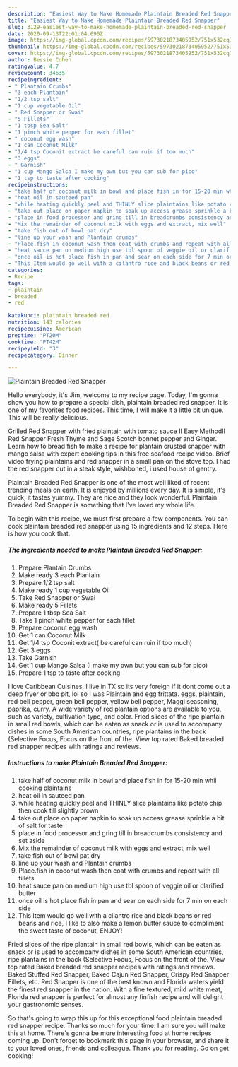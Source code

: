 ```yaml
---
description: "Easiest Way to Make Homemade Plaintain Breaded Red Snapper"
title: "Easiest Way to Make Homemade Plaintain Breaded Red Snapper"
slug: 3129-easiest-way-to-make-homemade-plaintain-breaded-red-snapper
date: 2020-09-13T22:01:04.690Z
image: https://img-global.cpcdn.com/recipes/5973021873405952/751x532cq70/plaintain-breaded-red-snapper-recipe-main-photo.jpg
thumbnail: https://img-global.cpcdn.com/recipes/5973021873405952/751x532cq70/plaintain-breaded-red-snapper-recipe-main-photo.jpg
cover: https://img-global.cpcdn.com/recipes/5973021873405952/751x532cq70/plaintain-breaded-red-snapper-recipe-main-photo.jpg
author: Bessie Cohen
ratingvalue: 4.7
reviewcount: 34635
recipeingredient:
- " Plantain Crumbs"
- "3 each Plantain"
- "1/2 tsp salt"
- "1 cup vegetable Oil"
- " Red Snapper or Swai"
- "5 Fillets"
- "1 tbsp Sea Salt"
- "1 pinch white pepper for each fillet"
- " coconut egg wash"
- "1 can Coconut Milk"
- "1/4 tsp Coconit extract be careful can ruin if too much"
- "3 eggs"
- " Garnish"
- "1 cup Mango Salsa I make my own but you can sub for pico"
- "1 tsp to taste after cooking"
recipeinstructions:
- "take half of coconut milk in bowl and place fish in for 15-20 min whil cooking plaintains"
- "heat oil in sauteed pan"
- "while heating quickly peel and THINLY slice plaintains like potato chip then cook till slightly brown"
- "take out place on paper napkin to soak up access grease sprinkle a bit of salt for taste"
- "place in food processor and gring till in breadcrumbs consistency and set aside"
- "Mix the remainder of coconut milk with eggs and extract, mix well"
- "take fish out of bowl pat dry"
- "line up your wash and Plantain crumbs"
- "Place.fish in coconut wash then coat with crumbs and repeat with all fillets"
- "heat sauce pan on medium high use tbl spoon of veggie oil or clarified butter"
- "once oil is hot place fish in pan and sear on each side for 7 min on each side"
- "This Item would go well with a cilantro rice and black beans or red beans and rice, I like to also make a lemon butter sauce to compliment the sweet taste of coconut, ENJOY!"
categories:
- Recipe
tags:
- plaintain
- breaded
- red

katakunci: plaintain breaded red 
nutrition: 143 calories
recipecuisine: American
preptime: "PT20M"
cooktime: "PT42M"
recipeyield: "3"
recipecategory: Dinner

---
```



![Plaintain Breaded Red Snapper](https://img-global.cpcdn.com/recipes/5973021873405952/751x532cq70/plaintain-breaded-red-snapper-recipe-main-photo.jpg)

Hello everybody, it's Jim, welcome to my recipe page. Today, I'm gonna show you how to prepare a special dish, plaintain breaded red snapper. It is one of my favorites food recipes. This time, I will make it a little bit unique. This will be really delicious.

Grilled Red Snapper with fried plaintain with tomato sauce II Easy MethodII Red Snapper Fresh Thyme and Sage Scotch bonnet pepper and Ginger. Learn how to bread fish to make a recipe for plantain crusted snapper with mango salsa with expert cooking tips in this free seafood recipe video. Brief video frying plaintains and red snapper in a small pan on the stove top. I had the red snapper cut in a steak style, wishboned, i used house of gentry.

Plaintain Breaded Red Snapper is one of the most well liked of recent trending meals on earth. It is enjoyed by millions every day. It is simple, it's quick, it tastes yummy. They are nice and they look wonderful. Plaintain Breaded Red Snapper is something that I've loved my whole life.


To begin with this recipe, we must first prepare a few components. You can cook plaintain breaded red snapper using 15 ingredients and 12 steps. Here is how you cook that.

<!--inarticleads1-->

##### The ingredients needed to make Plaintain Breaded Red Snapper:

1. Prepare  Plantain Crumbs
1. Make ready 3 each Plantain
1. Prepare 1/2 tsp salt
1. Make ready 1 cup vegetable Oil
1. Take  Red Snapper or Swai
1. Make ready 5 Fillets
1. Prepare 1 tbsp Sea Salt
1. Take 1 pinch white pepper for each fillet
1. Prepare  coconut egg wash
1. Get 1 can Coconut Milk
1. Get 1/4 tsp Coconit extract( be careful can ruin if too much)
1. Get 3 eggs
1. Take  Garnish
1. Get 1 cup Mango Salsa (I make my own but you can sub for pico)
1. Prepare 1 tsp to taste after cooking


I love Caribbean Cuisines, I live in TX so its very foreign if it dont come out a deep fryer or bbq pit, lol so I was Plaintain and egg frittata. eggs, plaintain, red bell pepper, green bell pepper, yellow bell pepper, Maggi seasoning, paprika, curry. A wide variety of red plantain options are available to you, such as variety, cultivation type, and color. Fried slices of the ripe plantain in small red bowls, which can be eaten as snack or is used to accompany dishes in some South American countries, ripe plantains in the back (Selective Focus, Focus on the front of the. View top rated Baked breaded red snapper recipes with ratings and reviews. 

<!--inarticleads2-->

##### Instructions to make Plaintain Breaded Red Snapper:

1. take half of coconut milk in bowl and place fish in for 15-20 min whil cooking plaintains
1. heat oil in sauteed pan
1. while heating quickly peel and THINLY slice plaintains like potato chip then cook till slightly brown
1. take out place on paper napkin to soak up access grease sprinkle a bit of salt for taste
1. place in food processor and gring till in breadcrumbs consistency and set aside
1. Mix the remainder of coconut milk with eggs and extract, mix well
1. take fish out of bowl pat dry
1. line up your wash and Plantain crumbs
1. Place.fish in coconut wash then coat with crumbs and repeat with all fillets
1. heat sauce pan on medium high use tbl spoon of veggie oil or clarified butter
1. once oil is hot place fish in pan and sear on each side for 7 min on each side
1. This Item would go well with a cilantro rice and black beans or red beans and rice, I like to also make a lemon butter sauce to compliment the sweet taste of coconut, ENJOY!


Fried slices of the ripe plantain in small red bowls, which can be eaten as snack or is used to accompany dishes in some South American countries, ripe plantains in the back (Selective Focus, Focus on the front of the. View top rated Baked breaded red snapper recipes with ratings and reviews. Baked Stuffed Red Snapper, Baked Cajun Red Snapper, Crispy Red Snapper Fillets, etc. Red Snapper is one of the best known and Florida waters yield the finest red snapper in the nation. With a fine textured, mild white meat, Florida red snapper is perfect for almost any finfish recipe and will delight your gastronomic senses. 

So that's going to wrap this up for this exceptional food plaintain breaded red snapper recipe. Thanks so much for your time. I am sure you will make this at home. There's gonna be more interesting food at home recipes coming up. Don't forget to bookmark this page in your browser, and share it to your loved ones, friends and colleague. Thank you for reading. Go on get cooking!

